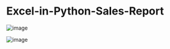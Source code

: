 # Excel-in-Python-Sales-Report


![image](https://user-images.githubusercontent.com/44982664/224020961-beb419c1-2ece-490d-84b0-4be92d33cd93.png)

![image](https://user-images.githubusercontent.com/44982664/224021503-7b145571-f234-4ecc-a335-3026a161246c.png)

